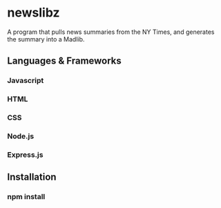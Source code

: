 # newslibz
A program that pulls news summaries from the NY Times, and generates the summary into a Madlib.


## Languages & Frameworks

### Javascript
### HTML
### CSS
### Node.js
### Express.js

## Installation

### npm install
